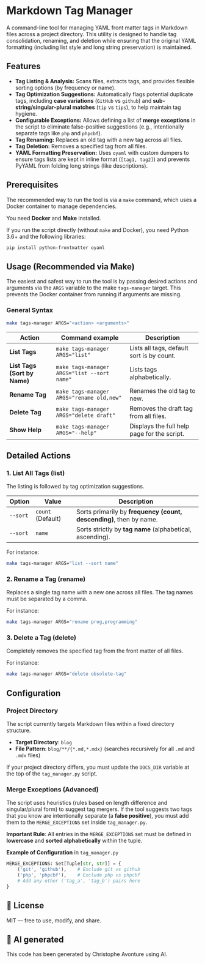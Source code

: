 # Markdown Tag Manager

A command-line tool for managing YAML front matter tags in Markdown files across a project directory. This utility is designed to handle tag consolidation, renaming, and deletion while ensuring that the original YAML formatting (including list style and long string preservation) is maintained.

## Features

* **Tag Listing & Analysis:** Scans files, extracts tags, and provides flexible sorting options (by frequency or name).
* **Tag Optimization Suggestions:** Automatically flags potential duplicate tags, including **case variations** (`GitHub` vs `github`) and **sub-string/singular-plural matches** (`tip` vs `tips`), to help maintain tag hygiene.
* **Configurable Exceptions:** Allows defining a list of **merge exceptions** in the script to eliminate false-positive suggestions (e.g., intentionally separate tags like `php` and `phpcbf`).
* **Tag Renaming:** Replaces an old tag with a new tag across all files.
* **Tag Deletion:** Removes a specified tag from all files.
* **YAML Formatting Preservation:** Uses `oyaml` with custom dumpers to ensure tags lists are kept in inline format (`[tag1, tag2]`) and prevents PyYAML from folding long strings (like descriptions).

## Prerequisites

The recommended way to run the tool is via a `make` command, which uses a Docker container to manage dependencies.

You need **Docker** and **Make** installed.

If you run the script directly (without `make` and Docker), you need Python 3.6+ and the following libraries:

```bash
pip install python-frontmatter oyaml
```

## Usage (Recommended via Make)

The easiest and safest way to run the tool is by passing desired actions and arguments via the `ARGS` variable to the make `tags-manager` target. This prevents the Docker container from running if arguments are missing.

### General Syntax

```bash
make tags-manager ARGS="<action> <arguments>"
```

| Action | Command example | Description |
| --- | --- | --- |
| **List Tags** | `make tags-manager ARGS="list"` | Lists all tags, default sort is by count. |
| **List Tags (Sort by Name)** | `make tags-manager ARGS="list --sort name"` | Lists tags alphabetically. |
| **Rename Tag** | `make tags-manager ARGS="rename old,new"` | Renames the old tag to new. |
| **Delete Tag** | `make tags-manager ARGS="delete draft"` | Removes the draft tag from all files. |
| **Show Help** | `make tags-manager ARGS="--help"` | Displays the full help page for the script. |

## Detailed Actions

### 1. List All Tags (list)

The listing is followed by tag optimization suggestions.

| Option | Value | Description |
| --- | --- | --- |
| `--sort` | `count` (Default) | Sorts primarily by **frequency (count, descending)**, then by name. |
| `--sort` | `name` | Sorts strictly by **tag name** (alphabetical, ascending). |

For instance:

```bash
make tags-manager ARGS="list --sort name"
```

### 2. Rename a Tag (rename)

Replaces a single tag name with a new one across all files. The tag names must be separated by a comma.

For instance:

```bash
make tags-manager ARGS="rename prog,programming"
```

### 3. Delete a Tag (delete)

Completely removes the specified tag from the front matter of all files.

For instance:

```bash
make tags-manager ARGS="delete obsolete-tag"
```

## Configuration

### Project Directory

The script currently targets Markdown files within a fixed directory structure.

* **Target Directory**:  `blog`
* **File Pattern**: `blog/**/{*.md,*.mdx}` (searches recursively for all `.md` and `.mdx` files)

If your project directory differs, you must update the `DOCS_DIR` variable at the top of the `tag_manager.py` script.

### Merge Exceptions (Advanced)

The script uses heuristics (rules based on length difference and singular/plural form) to suggest tag mergers. If the tool suggests two tags that you know are intentionally separate (a **false positive**), you must add them to the `MERGE_EXCEPTIONS` set inside `tag_manager.py`.

**Important Rule**: All entries in the `MERGE_EXCEPTIONS` set must be defined in **lowercase** and **sorted alphabetically** within the tuple.

**Example of Configuration** in `tag_manager.py`

```python
MERGE_EXCEPTIONS: Set[Tuple[str, str]] = {
    ('git', 'github'),    # Exclude git vs github
    ('php', 'phpcbf'),    # Exclude php vs phpcbf
    # Add any other ('tag_a', 'tag_b') pairs here
}
```

## 📄 License

MIT — free to use, modify, and share.

## 💬 AI generated

This code has been generated by Christophe Avonture using AI.
